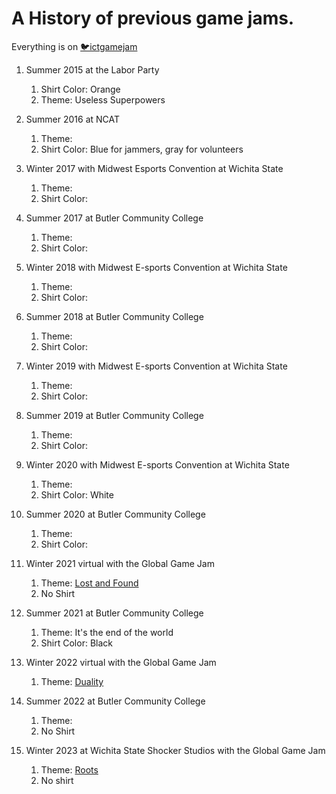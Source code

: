 # A History of previous game jams.

Everything is on [🐦ictgamejam](twitter.com/ictgamejam)

1. Summer 2015 at the Labor Party
    1. Shirt Color: Orange
    1. Theme: Useless Superpowers

1. Summer 2016 at NCAT
    1. Theme: 
    1. Shirt Color: Blue for jammers, gray for volunteers

1. Winter 2017 with Midwest Esports Convention at Wichita State
    1. Theme:
    1. Shirt Color: 

1. Summer 2017 at Butler Community College
    1. Theme:
    1. Shirt Color: 

1. Winter 2018 with Midwest E-sports Convention at Wichita 
State
    1. Theme:
    1. Shirt Color: 

1. Summer 2018 at Butler Community College
    1. Theme:
    1. Shirt Color: 

1. Winter 2019 with Midwest E-sports Convention at Wichita 
State
    1. Theme:
    1. Shirt Color: 

1. Summer 2019 at Butler Community College
    1. Theme:
    1. Shirt Color: 

1. Winter 2020 with Midwest E-sports Convention at Wichita 
State
    1. Theme:
    1. Shirt Color: White

1. Summer 2020 at Butler Community College
    1. Theme:
    1. Shirt Color: 

1. Winter 2021 virtual with the Global Game Jam
    1. Theme: [Lost and Found](https://youtu.be/fL6HMs9frgw?t=674)
    1. No Shirt

1. Summer 2021 at Butler Community College
    1. Theme: It's the end of the world
    1. Shirt Color: Black

1. Winter 2022 virtual with the Global Game Jam
    1. Theme: [Duality](https://youtu.be/6on52GnVE0w)

1. Summer 2022 at Butler Community College
    1. Theme:
    1. No Shirt

1. Winter 2023 at Wichita State Shocker Studios with the Global Game Jam
    1. Theme: [Roots](https://youtu.be/G8vZDKQWH68)
    1. No shirt

